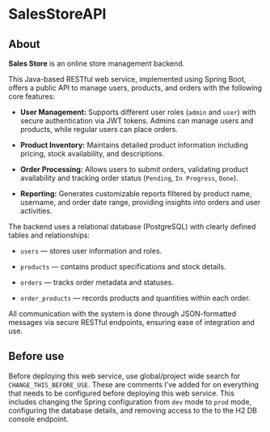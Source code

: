 # SalesStoreAPI

## About

**Sales Store**  is an online store management backend.

This Java-based RESTful web service, implemented using Spring Boot, offers a public API to manage users, products, and orders with the following core features:

-   **User Management:**  Supports different user roles (`admin`  and  `user`) with secure authentication via JWT tokens. Admins can manage users and products, while regular users can place orders.
    
-   **Product Inventory:**  Maintains detailed product information including pricing, stock availability, and descriptions.
    
-   **Order Processing:**  Allows users to submit orders, validating product availability and tracking order status (`Pending`,  `In Progress`,  `Done`).
    
-   **Reporting:**  Generates customizable reports filtered by product name, username, and order date range, providing insights into orders and user activities.
    

The backend uses a relational database (PostgreSQL) with clearly defined tables and relationships:

-   `users`  — stores user information and roles.
    
-   `products`  — contains product specifications and stock details.
    
-   `orders`  — tracks order metadata and statuses.
    
-   `order_products`  — records products and quantities within each order.
    

All communication with the system is done through JSON-formatted messages via secure RESTful endpoints, ensuring ease of integration and use.


## Before use
Before deploying this web service, use global/project wide search for `CHANGE_THIS_BEFORE_USE`. These are comments I've added for on everything that needs to be configured before deploying this web service. This includes changing the Spring configuration from `dev` mode to `prod` mode, configuring the database details, and removing access to the to the H2 DB console endpoint.
